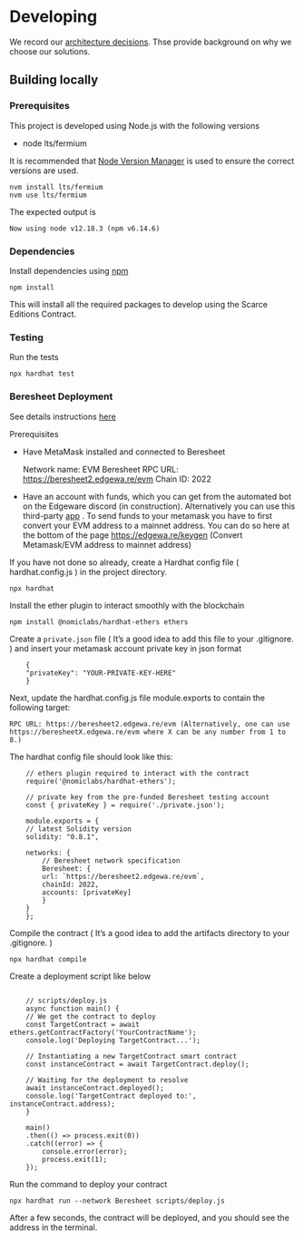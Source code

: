 # Developing

We record our [architecture decisions][adrs]. Thse provide background on why we choose our solutions. 

## Building locally

### Prerequisites

This project is developed using Node.js with the following versions 

* node lts/fermium

It is recommended that [Node Version Manager][nvm] is used to ensure the correct versions are used. 

    nvm install lts/fermium
    nvm use lts/fermium
    
The expected output is

    Now using node v12.18.3 (npm v6.14.6)

### Dependencies

Install dependencies using [npm][npm]

    npm install

This will install all the required packages to develop using the Scarce Editions Contract.

### Testing

Run the tests

    npx hardhat test

[adrs]: architecture/decisions/
[npm]: https://docs.npmjs.com/getting-started/installing-node
[nvm]: https://github.com/nvm-sh/nvm

### Beresheet Deployment

See details instructions [here](https://main.edgeware.wiki/development/develop/smart-contracts/evm-smart-contracts/tutorials/deploy-an-evm-contract/using-hardhat)

Prerequisites

- Have MetaMask installed and connected to Beresheet

    Network name: EVM Beresheet 
    RPC URL: https://beresheet2.edgewa.re/evm
    Chain ID: 2022

- Have an account with funds, which you can get from the automated bot on the Edgeware discord (in construction). Alternatively you can use this third-party [app](https://beresheet-faucet.vercel.app/)  .
To send funds to your metamask you have to first convert your EVM address to a mainnet address. You can do so here at the bottom of the page https://edgewa.re/keygen (Convert Metamask/EVM address to mainnet address)

If you have not done so already, create a Hardhat config file ( hardhat.config.js ) in the project directory.

    npx hardhat

Install the ether plugin to interact smoothly with the blockchain

    npm install @nomiclabs/hardhat-ethers ethers

Create a `private.json` file ( It’s a good idea to add this file to your .gitignore. ) and insert your metamask account private key in json format

```
    {
    "privateKey": "YOUR-PRIVATE-KEY-HERE"
    }
```

Next, update the hardhat.config.js file module.exports to contain the following target: 

    RPC URL: https://beresheet2.edgewa.re/evm (Alternatively, one can use https://beresheetX.edgewa.re/evm where X can be any number from 1 to 8.)

The hardhat config file should look like this: 

```
    // ethers plugin required to interact with the contract
    require('@nomiclabs/hardhat-ethers');

    // private key from the pre-funded Beresheet testing account
    const { privateKey } = require('./private.json');

    module.exports = {
    // latest Solidity version
    solidity: "0.8.1",

    networks: {
        // Beresheet network specification
        Beresheet: {
        url: `https://beresheet2.edgewa.re/evm`,
        chainId: 2022,
        accounts: [privateKey]
        }
    }
    };
```

Compile the contract ( It’s a good idea to add the artifacts directory to your .gitignore. )

    npx hardhat compile

Create a deployment script like below 

```

    // scripts/deploy.js
    async function main() {
    // We get the contract to deploy
    const TargetContract = await ethers.getContractFactory('YourContractName');
    console.log('Deploying TargetContract...');

    // Instantiating a new TargetContract smart contract
    const instanceContract = await TargetContract.deploy();

    // Waiting for the deployment to resolve
    await instanceContract.deployed();
    console.log('TargetContract deployed to:', instanceContract.address);
    }

    main()
    .then(() => process.exit(0))
    .catch((error) => {
        console.error(error);
        process.exit(1);
    });

```

Run the command to deploy your contract

    npx hardhat run --network Beresheet scripts/deploy.js

After a few seconds, the contract will be deployed, and you should see the address in the terminal.



